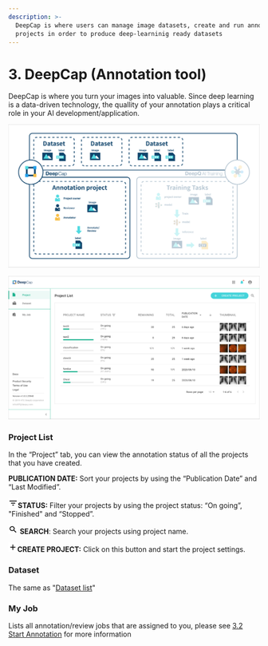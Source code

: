 ```yaml
---
description: >-
  DeepCap is where users can manage image datasets, create and run annotation
  projects in order to produce deep-learninig ready datasets
---
```


# 3. DeepCap (Annotation tool)

DeepCap is where you turn your images into valuable. Since deep learning is a data-driven technology, the quallity of your annotation plays a critical role in your AI development/application.

![](../.gitbook/assets/con-3-0-1.png)

![](../.gitbook/assets/con-3-0-2.png)

### Project List

In the “Project” tab, you can view the annotation status of all the projects that you have created.

**PUBLICATION DATE:** Sort your projects by using the “Publication Date” and “Last Modified”.

![](../.gitbook/assets/con-icon-11.png)**STATUS:** Filter your projects by using the project status: “On going”, "Finished" and “Stopped”.

![](../.gitbook/assets/con-icon-6.png) **SEARCH**: Search your projects using project name.

![](../.gitbook/assets/con-icon-13.png)**CREATE PROJECT:** Click on this button and start the project settings.

### Dataset

The same as  "[Dataset list](../dataset/#dataset-list)"

### My Job

Lists all annotation/review jobs that are assigned to you, please see [3.2 Start Annotation](start-annotation.md#my-job-job-list) for more information
